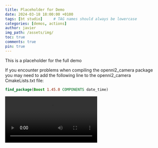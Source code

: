 ```yaml
---
title: Placeholder for Demo
date: 2024-03-18 18:00:00 +0100
tags: [bt studio]     # TAG names should always be lowercase
categories: [demos, actions]
author: javier
img_path: /assets/img/
toc: true
comments: true
pin: true
---
```


This is a placeholder for the full demo

If you encounter problems when compiling the openni2_camera package you may need to add the following line to the openni2_camera CmakeLists.txt file:

```cmake
find_package(Boost 1.45.0 COMPONENTS date_time) 
```

![Patrolling BT](recepcionist_demo/demo_video.mp4)
